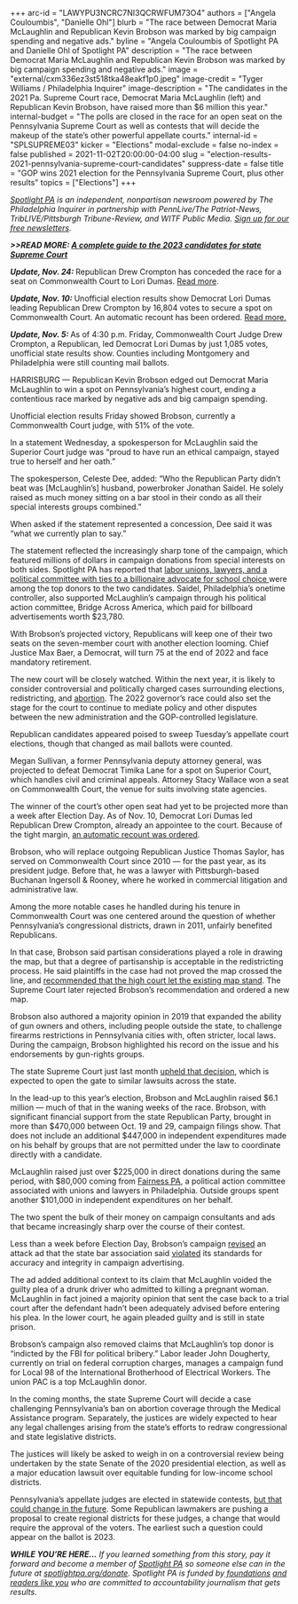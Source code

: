 +++
arc-id = "LAWYPU3NCRC7NI3QCRWFUM73O4"
authors = ["Angela Couloumbis", "Danielle Ohl"]
blurb = "The race between Democrat Maria McLaughlin and Republican Kevin Brobson was marked by big campaign spending and negative ads."
byline = "Angela Couloumbis of Spotlight PA and Danielle Ohl of Spotlight PA"
description = "The race between Democrat Maria McLaughlin and Republican Kevin Brobson was marked by big campaign spending and negative ads."
image = "external/cxm336ez3st518tka48eakf1p0.jpeg"
image-credit = "Tyger Williams / Philadelphia Inquirer"
image-description = "The candidates in the 2021 Pa. Supreme Court race, Democrat Maria McLaughlin (left) and Republican Kevin Brobson, have raised more than $6 million this year."
internal-budget = "The polls are closed in the race for an open seat on the Pennsylvania Supreme Court as well as contests that will decide the makeup of the state’s other powerful appellate courts."
internal-id = "SPLSUPREME03"
kicker = "Elections"
modal-exclude = false
no-index = false
published = 2021-11-02T20:00:00-04:00
slug = "election-results-2021-pennsylvania-supreme-court-candidates"
suppress-date = false
title = "GOP wins 2021 election for the Pennsylvania Supreme Court, plus other results"
topics = ["Elections"]
+++

<a href="https://www.spotlightpa.org/"><i>Spotlight PA</i></a><i> is an independent, nonpartisan newsroom powered by The Philadelphia Inquirer in partnership with PennLive/The Patriot-News, TribLIVE/Pittsburgh Tribune-Review, and WITF Public Media. </i><a href="https://www.spotlightpa.org/newsletters"><i>Sign up for our free newsletters</i></a><i>.</i>

<i><b>&gt;&gt;READ MORE: </b></i><a href="https://www.spotlightpa.org/news/2023/03/pa-election-primary-2023-supreme-court-candidates/" target="_blank"><i><b>A complete guide to the 2023 candidates for state Supreme Court</b></i></a>

<i><b>Update, Nov. 24: </b></i>Republican Drew Crompton has conceded the race for a seat on Commonwealth Court to Lori Dumas. <a href="https://apnews.com/article/elections-pennsylvania-election-recounts-election-2020-state-courts-a8a57048d4f54b270c2f02bd3993ba32" target="_blank">Read more</a>.

<i><b>Update, Nov. 10: </b></i>Unofficial election results show Democrat Lori Dumas leading Republican Drew Crompton by 16,804 votes to secure a spot on Commonwealth Court. An automatic recount has been ordered. <a href="https://www.spotlightpa.org/news/2021/11/pa-commonwealth-court-recount-lori-dumas-drew-crompton/" target="_blank">Read more.</a>

<i><b>Update, Nov. 5: </b></i>As of 4:30 p.m. Friday, Commonwealth Court Judge Drew Crompton, a Republican, led Democrat Lori Dumas by just 1,085 votes, unofficial state results show. Counties including Montgomery and Philadelphia were still counting mail ballots.

HARRISBURG — Republican Kevin Brobson edged out Democrat Maria McLaughlin to win a spot on Pennsylvania’s highest court, ending a contentious race marked by negative ads and big campaign spending.

Unofficial election results Friday showed Brobson, currently a Commonwealth Court judge, with 51% of the vote.

In a statement Wednesday, a spokesperson for McLaughlin said the Superior Court judge was “proud to have run an ethical campaign, stayed true to herself and her oath.”

The spokesperson, Celeste Dee, added: “Who the Republican Party didn’t beat was [McLaughlin’s] husband, powerbroker Jonathan Saidel. He solely raised as much money sitting on a bar stool in their condo as all their special interests groups combined.”

When asked if the statement represented a concession, Dee said it was “what we currently plan to say.”

The statement reflected the increasingly sharp tone of the campaign, which featured millions of dollars in campaign donations from special interests on both sides. Spotlight PA has reported that <a href="https://www.spotlightpa.org/news/2021/10/pa-supreme-court-election-2021-biggest-donors/" target="_blank">labor unions, lawyers, and a political committee with ties to a billionaire advocate for school choice </a>were among the top donors to the two candidates. Saidel, Philadelphia’s onetime controller, also supported McLaughlin’s campaign through his political action committee, Bridge Across America, which paid for billboard advertisements worth $23,780.

With Brobson’s projected victory, Republicans will keep one of their two seats on the seven-member court with another election looming. Chief Justice Max Baer, a Democrat, will turn 75 at the end of 2022 and face mandatory retirement.

<script src="https://www.spotlightpa.org/embed.js" async></script><div data-spl-embed-version="1" data-spl-src="https://www.spotlightpa.org/embeds/newsletter/"></div>

The new court will be closely watched. Within the next year, it is likely to consider controversial and politically charged cases surrounding elections, redistricting, and <a href="https://web.archive.org/20211014211613/https://www.penncapital-star.com/civil-rights-social-justice/pa-medicaid-abortion-case-heads-to-state-supreme-court/">abortion</a>. The 2022 governor’s race could also set the stage for the court to continue to mediate policy and other disputes between the new administration and the GOP-controlled legislature.

Republican candidates appeared poised to sweep Tuesday’s appellate court elections, though that changed as mail ballots were counted.

Megan Sullivan, a former Pennsylvania deputy attorney general, was projected to defeat Democrat Timika Lane for a spot on Superior Court, which handles civil and criminal appeals. Attorney Stacy Wallace won a seat on Commonwealth Court, the venue for suits involving state agencies.

The winner of the court’s other open seat had yet to be projected more than a week after Election Day. As of Nov. 10, Democrat Lori Dumas led Republican Drew Crompton, already an appointee to the court. Because of the tight margin, <a href="https://www.spotlightpa.org/news/2021/11/pa-commonwealth-court-recount-lori-dumas-drew-crompton/" target="_blank">an automatic recount was ordered</a>.

Brobson, who will replace outgoing Republican Justice Thomas Saylor, has served on Commonwealth Court since 2010 — for the past year, as its president judge. Before that, he was a lawyer with Pittsburgh-based Buchanan Ingersoll &amp; Rooney, where he worked in commercial litigation and administrative law.

Among the more notable cases he handled during his tenure in Commonwealth Court was one centered around the question of whether Pennsylvania’s congressional districts, drawn in 2011, unfairly benefited Republicans.

In that case, Brobson said partisan considerations played a role in drawing the map, but that a degree of partisanship is acceptable in the redistricting process. He said plaintiffs in the case had not proved the map crossed the line, and <a href="https://www.inquirer.com/philly/news/pa-gerrymandering-judge-upholdsupreme-court-20171229.html">recommended that the high court let the existing map stand</a>. The Supreme Court later rejected Brobson’s recommendation and ordered a new map.

Brobson also authored a majority opinion in 2019 that expanded the ability of gun owners and others, including people outside the state, to challenge firearms restrictions in Pennsylvania cities with, often stricter, local laws. During the campaign, Brobson highlighted his record on the issue and his endorsements by gun-rights groups.

The state Supreme Court just last month <a href="https://web.archive.org/20211021023111/https://www.fox43.com/article/news/local/supreme-court-gun-restrictions/521-6cba3851-a5a3-41c0-82c7-89fbd03a341e">upheld that decision</a>, which is expected to open the gate to similar lawsuits across the state.

In the lead-up to this year’s election, Brobson and McLaughlin raised $6.1 million — much of that in the waning weeks of the race. Brobson, with significant financial support from the state Republican Party, brought in more than $470,000 between Oct. 19 and 29, campaign filings show. That does not include an additional $447,000 in independent expenditures made on his behalf by groups that are not permitted under the law to coordinate directly with a candidate.

McLaughlin raised just over $225,000 in direct donations during the same period, with $80,000 coming from <a href="https://www.inquirer.com/philly/news/politics/tom-wolf-pennsylvania-governor-campaign-fairness-pa-pain-cream-pharmacy-bill-20180309.html">Fairness PA</a>, a political action committee associated with unions and lawyers in Philadelphia. Outside groups spent another $101,000 in independent expenditures on her behalf.

The two spent the bulk of their money on campaign consultants and ads that became increasingly sharp over the course of their contest.

Less than a week before Election Day, Brobson’s campaign <a href="https://www.inquirer.com/news/pa-supreme-court-election-kevin-brobson-maria-mclaughlin-advertising-20211029.html">revised</a> an attack ad that the state bar association said <a href="https://www.inquirer.com/politics/pennsylvania/pa-supreme-court-election-kevin-brobson-maria-mclaughlin-advertising-20211026.html">violated</a> its standards for accuracy and integrity in campaign advertising.

The ad added additional context to its claim that McLaughlin voided the guilty plea of a drunk driver who admitted to killing a pregnant woman. McLaughlin in fact joined a majority opinion that sent the case back to a trial court after the defendant hadn’t been adequately advised before entering his plea. In the lower court, he again pleaded guilty and is still in state prison.

Brobson’s campaign also removed claims that McLaughlin’s top donor is “indicted by the FBI for political bribery.” Labor leader John Dougherty, currently on trial on federal corruption charges, manages a campaign fund for Local 98 of the International Brotherhood of Electrical Workers. The union PAC is a top McLaughlin donor.

<script src="https://www.spotlightpa.org/embed.js" async></script><div data-spl-embed-version="1" data-spl-src="https://www.spotlightpa.org/embeds/donate/?eyebrow_text=SUPPORT%20SPOTLIGHT%20PA&cta_text=YES%2C%20DOUBLE%20MY%20GIFT&teaser_text=Support%20Spotlight%20PA's%20vital%20investigative%20journalism%20for%20Pennsylvania%20and%20for%20a%20limited%20time%2C%20all%20gifts%20will%20be%20DOUBLED."></div>

In the coming months, the state Supreme Court will decide a case challenging Pennsylvania’s ban on abortion coverage through the Medical Assistance program. Separately, the justices are widely expected to hear any legal challenges arising from the state’s efforts to redraw congressional and state legislative districts.

The justices will likely be asked to weigh in on a controversial review being undertaken by the state Senate of the 2020 presidential election, as well as a major education lawsuit over equitable funding for low-income school districts.

Pennsylvania’s appellate judges are elected in statewide contests, <a href="https://www.spotlightpa.org/news/2021/01/pennsylvania-supreme-court-gerrymandering-judicial-districts/">but that could change in the future</a>. Some Republican lawmakers are pushing a proposal to create regional districts for these judges, a change that would require the approval of the voters. The earliest such a question could appear on the ballot is 2023.

<i><b>WHILE YOU’RE HERE...</b></i><i> If you learned something from this story, pay it forward and become a member of </i><a href="https://www.spotlightpa.org/"><i>Spotlight PA</i></a><i> so someone else can in the future at </i><a href="https://www.spotlightpa.org/donate"><i>spotlightpa.org/donate</i></a><i>. Spotlight PA is funded by</i><a href="https://www.spotlightpa.org/support"><i> foundations</i></a><i> </i><a href="https://www.spotlightpa.org/support"><i>and readers like you</i></a><i> who are committed to accountability journalism that gets results.</i>
